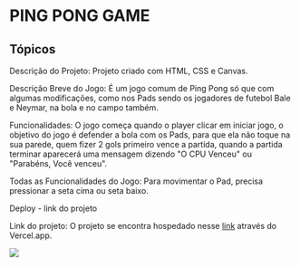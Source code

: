 # PING PONG GAME

## Tópicos

Descrição do Projeto:
Projeto criado com HTML, CSS e Canvas.

Descrição Breve do Jogo:
É um jogo comum de Ping Pong só que com algumas modificações, como nos Pads sendo os jogadores de futebol Bale e Neymar, na bola e no campo também.

Funcionalidades:
O jogo começa quando o player clicar em iniciar jogo, o objetivo do jogo é defender a bola com os Pads, para que ela não toque na sua parede, quem fizer 2 gols primeiro vence a partida, quando a partida terminar aparecerá uma mensagem dizendo "O CPU Venceu" ou "Parabéns, Você venceu".

Todas as Funcionalidades do Jogo:
Para movimentar o Pad, precisa pressionar a seta cima ou seta baixo.

Deploy - link do projeto

Link do projeto: O projeto se encontra hospedado nesse [link](https://ping-pong-santos-git-main-williams-projects-e9055a33.vercel.app/) através do Vercel.app.

<img src="assets/campo.jpg">
